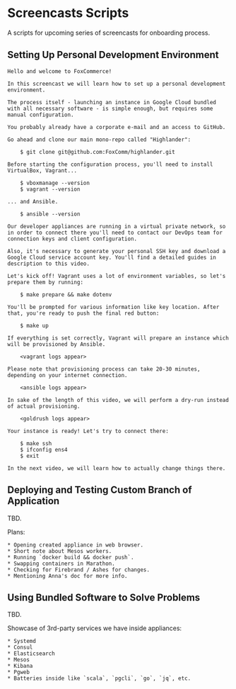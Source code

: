 # Screencasts Scripts

A scripts for upcoming series of screencasts for onboarding process.

## Setting Up Personal Development Environment

```
Hello and welcome to FoxCommerce!

In this screencast we will learn how to set up a personal development environment.

The process itself - launching an instance in Google Cloud bundled with all necessary software - is simple enough, but requires some manual configuration.

You probably already have a corporate e-mail and an access to GitHub.

Go ahead and clone our main mono-repo called "Highlander":

    $ git clone git@github.com:FoxComm/highlander.git

Before starting the configuration process, you'll need to install VirtualBox, Vagrant...

    $ vboxmanage --version
    $ vagrant --version

... and Ansible.

    $ ansible --version

Our developer appliances are running in a virtual private network, so in order to connect there you'll need to contact our DevOps team for connection keys and client configuration.

Also, it's necessary to generate your personal SSH key and download a Google Cloud service account key. You'll find a detailed guides in description to this video.

Let's kick off! Vagrant uses a lot of environment variables, so let's prepare them by running:

    $ make prepare && make dotenv

You'll be prompted for various information like key location. After that, you're ready to push the final red button:

    $ make up

If everything is set correctly, Vagrant will prepare an instance which will be provisioned by Ansible.

    <vagrant logs appear>

Please note that provisioning process can take 20-30 minutes, depending on your internet connection.

    <ansible logs appear>

In sake of the length of this video, we will perform a dry-run instead of actual provisioning.

    <goldrush logs appear>

Your instance is ready! Let's try to connect there:

    $ make ssh
    $ ifconfig ens4
    $ exit

In the next video, we will learn how to actually change things there.
```

## Deploying and Testing Custom Branch of Application

TBD.

Plans:

    * Opening created appliance in web browser.
    * Short note about Mesos workers.
    * Running `docker build && docker push`.
    * Swapping containers in Marathon.
    * Checking for Firebrand / Ashes for changes.
    * Mentioning Anna's doc for more info.

## Using Bundled Software to Solve Problems

TBD.

Showcase of 3rd-party services we have inside appliances:

    * Systemd
    * Consul
    * Elasticsearch
    * Mesos
    * Kibana
    * Pgweb
    * Batteries inside like `scala`, `pgcli`, `go`, `jq`, etc.
